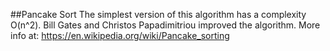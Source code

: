 ##Pancake Sort
The simplest version of this algorithm has a complexity O(n^2). Bill Gates and Christos Papadimitriou improved the algorithm.
More info at: https://en.wikipedia.org/wiki/Pancake_sorting
